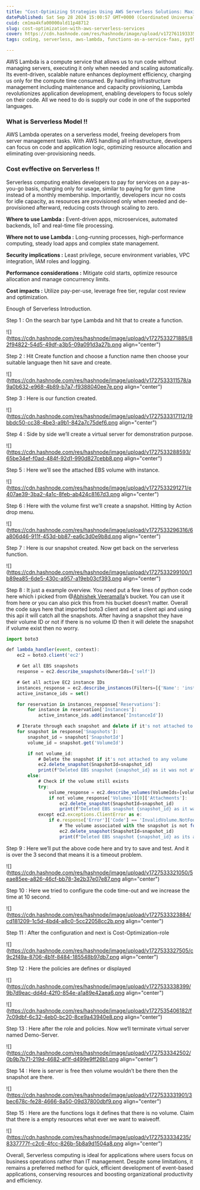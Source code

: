 ```yaml
---
title: "Cost-Optimizing Strategies Using AWS Serverless Solutions: Maximizing Resources While Minimizing Expense."
datePublished: Sat Sep 28 2024 15:00:57 GMT+0000 (Coordinated Universal Time)
cuid: cm1ma4kfa00000ald11p48712
slug: cost-optimization-with-aws-serverless-services
cover: https://cdn.hashnode.com/res/hashnode/image/upload/v1727611933355/e7a4cdb8-ca0b-4c9f-8171-4f0576dbea3e.jpeg
tags: coding, serverless, aws-lambda, functions-as-a-service-faas, python312

---
```


AWS Lambda is a compute service that allows us to run code without managing servers, executing it only when needed and scaling automatically. Its event-driven, scalable nature enhances deployment efficiency, charging us only for the compute time consumed. By handling infrastructure management including maintenance and capacity provisioning, Lambda revolutionizes application development, enabling developers to focus solely on their code. All we need to do is supply our code in one of the supported languages.

### What is Serverless Model !!

AWS Lambda operates on a serverless model, freeing developers from server management tasks. With AWS handling all infrastructure, developers can focus on code and application logic, optimizing resource allocation and eliminating over-provisioning needs.

### Cost evffective on Serverless !!

Serverless computing enables developers to pay for services on a pay-as-you-go basis, charging only for usage, similar to paying for gym time instead of a monthly membership. Importantly, developers incur no costs for idle capacity, as resources are provisioned only when needed and de-provisioned afterward, reducing costs through scaling to zero.

**Where to use Lambda :** Event-driven apps, microservices, automated backends, IoT and real-time file processing.

**Where not to use Lambda :** Long-running processes, high-performance computing, steady load apps and complex state management.

**Security implications :** Least privilege, secure environment variables, VPC integration, IAM roles and logging.

**Performance considerations :** Mitigate cold starts, optimize resource allocation and manage concurrency limits.

**Cost impacts :** Utilize pay-per-use, leverage free tier, regular cost review and optimization.

Enough of Serverless Introduction.

Step 1 : On the search bar type Lambda and hit that to create a function.

![](https://cdn.hashnode.com/res/hashnode/image/upload/v1727533271885/82f94822-54d5-49df-a3b5-09a091d3a27b.png align="center")

Step 2 : Hit Create function and choose a function name then choose your suitable language then hit save and create.

![](https://cdn.hashnode.com/res/hashnode/image/upload/v1727533311578/a9a0b632-e968-4b89-b7a7-f9388040ee7e.png align="center")

Step 3 : Here is our function created.

![](https://cdn.hashnode.com/res/hashnode/image/upload/v1727533317112/19bbdc50-cc38-4be3-a9b1-842a7c75def6.png align="center")

Step 4 : Side by side we’ll create a virtual server for demonstration purpose.

![](https://cdn.hashnode.com/res/hashnode/image/upload/v1727533288593/65be34ef-f0ad-484f-92d1-990d827cebb8.png align="center")

Step 5 : Here we’ll see the attached EBS volume with instance.

![](https://cdn.hashnode.com/res/hashnode/image/upload/v1727533291271/e407ae39-3ba2-4a1c-8feb-ab424c8167d3.png align="center")

Step 6 : Here with the volume first we’ll create a snapshot. Hitting by Action drop menu.

![](https://cdn.hashnode.com/res/hashnode/image/upload/v1727533296316/6a806d46-911f-453d-bb87-ea6c3d0e9b8d.png align="center")

Step 7 : Here is our snapshot created. Now get back on the serverless function.

![](https://cdn.hashnode.com/res/hashnode/image/upload/v1727533299100/1b89ea85-6de5-430c-a957-a19eb03cf393.png align="center")

Step 8 : It just a example overview. You need put a few lines of python code here which i picked from @[Abhishek Veeramalla](@AbhishekVeeramalla)’s bucket. You can use it from here or you can also pick this from his bucket doesn’t matter. Overall the code says here that imported boto3 client and set a client api and using this api it will catch all the snapshots. After having a snapshot they have their volume ID or not if there is no volume ID then it will delete the snapshot if volume exist then no worry.

```typescript
import boto3

def lambda_handler(event, context):
    ec2 = boto3.client('ec2')

    # Get all EBS snapshots
    response = ec2.describe_snapshots(OwnerIds=['self'])

    # Get all active EC2 instance IDs
    instances_response = ec2.describe_instances(Filters=[{'Name': 'instance-state-name', 'Values': ['running']}])
    active_instance_ids = set()

    for reservation in instances_response['Reservations']:
        for instance in reservation['Instances']:
            active_instance_ids.add(instance['InstanceId'])

    # Iterate through each snapshot and delete if it's not attached to any volume or the volume is not attached to a running instance
    for snapshot in response['Snapshots']:
        snapshot_id = snapshot['SnapshotId']
        volume_id = snapshot.get('VolumeId')

        if not volume_id:
            # Delete the snapshot if it's not attached to any volume
            ec2.delete_snapshot(SnapshotId=snapshot_id)
            print(f"Deleted EBS snapshot {snapshot_id} as it was not attached to any volume.")
        else:
            # Check if the volume still exists
            try:
                volume_response = ec2.describe_volumes(VolumeIds=[volume_id])
                if not volume_response['Volumes'][0]['Attachments']:
                    ec2.delete_snapshot(SnapshotId=snapshot_id)
                    print(f"Deleted EBS snapshot {snapshot_id} as it was taken from a volume not attached to any running instance.")
            except ec2.exceptions.ClientError as e:
                if e.response['Error']['Code'] == 'InvalidVolume.NotFound':
                    # The volume associated with the snapshot is not found (it might have been deleted)
                    ec2.delete_snapshot(SnapshotId=snapshot_id)
                    print(f"Deleted EBS snapshot {snapshot_id} as its associated volume was not found.")
```

Step 9 : Here we’ll put the above code here and try to save and test. And it is over the 3 second that means it is a timeout problem.

![](https://cdn.hashnode.com/res/hashnode/image/upload/v1727533321050/5eae85ee-a826-46cf-bb78-3e2b37e07e87.png align="center")

Step 10 : Here we tried to configure the code time-out and we increase the time at 10 second.

![](https://cdn.hashnode.com/res/hashnode/image/upload/v1727533323884/cd181209-1c5d-4bd4-a8c0-5cc22058cc2b.png align="center")

Step 11 : After the configuration and next is Cost-Optimization-role

![](https://cdn.hashnode.com/res/hashnode/image/upload/v1727533327505/c9c2f49a-8706-4b1f-8484-185548b97db7.png align="center")

Step 12 : Here the policies are defines or displayed

![](https://cdn.hashnode.com/res/hashnode/image/upload/v1727533338399/9b7d9eac-dd4d-42f0-854e-a1a89e42aea6.png align="center")

![](https://cdn.hashnode.com/res/hashnode/image/upload/v1727535406182/f7c09dbf-6c32-4eb0-bc20-8ce9a43940e8.png align="center")

Step 13 : Here after the role and policies. Now we‘ll terminate virtual server named Demo-Server.

![](https://cdn.hashnode.com/res/hashnode/image/upload/v1727533342502/0b9b7b71-219d-4682-af1f-d499e9ff26b1.png align="center")

Step 14 : Here is server is free then volume wouldn’t be there then the snapshot are there.

![](https://cdn.hashnode.com/res/hashnode/image/upload/v1727533331901/3bec678c-fe28-4666-8a50-09d37800dbf9.png align="center")

Step 15 : Here are the functions logs it defines that there is no volume. Claim that there is a empty resources what ever we want to waiveoff.

![](https://cdn.hashnode.com/res/hashnode/image/upload/v1727533334235/8337777f-c2c6-4fcc-826b-5b8a9d1504a8.png align="center")

Overall, Serverless computing is ideal for applications where users focus on business operations rather than IT management. Despite some limitations, it remains a preferred method for quick, efficient development of event-based applications, conserving resources and boosting organizational productivity and efficiency.